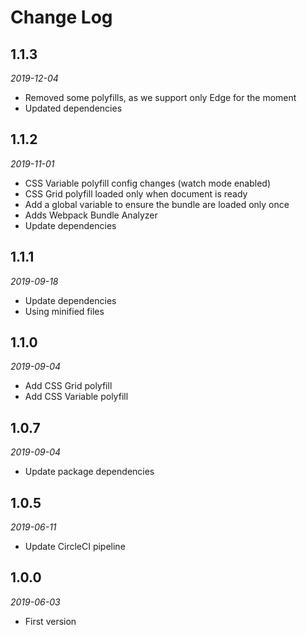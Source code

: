# Change Log

## 1.1.3

_2019-12-04_

- Removed some polyfills, as we support only Edge for the moment
- Updated dependencies

## 1.1.2

_2019-11-01_

- CSS Variable polyfill config changes (watch mode enabled)
- CSS Grid polyfill loaded only when document is ready
- Add a global variable to ensure the bundle are loaded only once
- Adds Webpack Bundle Analyzer
- Update dependencies

## 1.1.1

_2019-09-18_

- Update dependencies
- Using minified files

## 1.1.0

_2019-09-04_

- Add CSS Grid polyfill
- Add CSS Variable polyfill

## 1.0.7

_2019-09-04_

- Update package dependencies

## 1.0.5

_2019-06-11_

- Update CircleCI pipeline

## 1.0.0

_2019-06-03_

- First version

